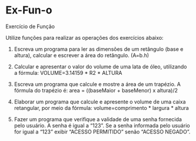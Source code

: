 # Ex-Fun-o
Exercício de Função

Utilize funções para realizar as operações dos exercícios abaixo:

1.	Escreva um programa para ler as dimensões de um retângulo (base e altura), calcular e escrever a área do retângulo. (A=b.h)

2.	Calcular e apresentar o valor do volume de uma lata de óleo, utilizando a fórmula: VOLUME=3.14159 * R2 * ALTURA

3.	Escreva um programa que calcule e mostre a área de um trapézio. A fórmula do trapézio é: 
area = ((baseMaior + baseMenor) x altura)/2

4.	Elaborar um programa que calcule e apresente o volume de uma caixa retangular, por meio da fórmula:
volume=comprimento * largura * altura

5.	Fazer um programa que verifique a validade de uma senha fornecida pelo usuário. A senha é igual a “123”. Se a senha informada pelo usuário for igual a “123” exibir “ACESSO PERMITIDO” senão “ACESSO NEGADO”.
